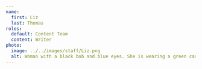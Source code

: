 ```yaml
---
name:
  first: Liz
  last: Thomas
roles:
  default: Content Team
  content: Writer
photo:
  image: ../../images/staff/Liz.png
  alt: Woman with a black bob and blue eyes. She is wearing a green cardigan.
---
```

